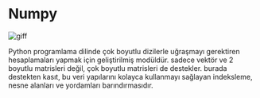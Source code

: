 # Numpy

![giff](https://www.edureka.co/blog/wp-content/uploads/2017/07/Python-Numpy_05.gif)

Python programlama dilinde çok boyutlu dizilerle uğraşmayı gerektiren hesaplamaları yapmak için geliştirilmiş modüldür. sadece vektör ve 2 boyutlu matrisleri değil, çok boyutlu matrisleri de destekler. burada destekten kasıt, bu veri yapılarını kolayca kullanmayı sağlayan indeksleme, nesne alanları ve yordamları barındırmasıdır.

